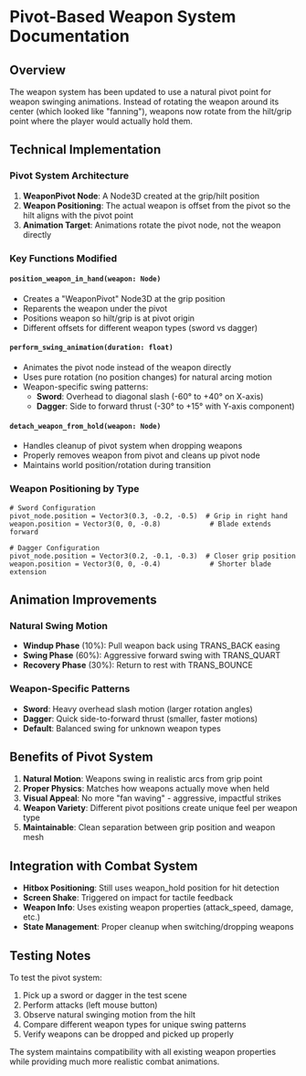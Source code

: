 # Pivot-Based Weapon System Documentation

## Overview
The weapon system has been updated to use a natural pivot point for weapon swinging animations. Instead of rotating the weapon around its center (which looked like "fanning"), weapons now rotate from the hilt/grip point where the player would actually hold them.

## Technical Implementation

### Pivot System Architecture
1. **WeaponPivot Node**: A Node3D created at the grip/hilt position
2. **Weapon Positioning**: The actual weapon is offset from the pivot so the hilt aligns with the pivot point
3. **Animation Target**: Animations rotate the pivot node, not the weapon directly

### Key Functions Modified

#### `position_weapon_in_hand(weapon: Node)`
- Creates a "WeaponPivot" Node3D at the grip position
- Reparents the weapon under the pivot
- Positions weapon so hilt/grip is at pivot origin
- Different offsets for different weapon types (sword vs dagger)

#### `perform_swing_animation(duration: float)`
- Animates the pivot node instead of the weapon directly
- Uses pure rotation (no position changes) for natural arcing motion
- Weapon-specific swing patterns:
  - **Sword**: Overhead to diagonal slash (-60° to +40° on X-axis)
  - **Dagger**: Side to forward thrust (-30° to +15° with Y-axis component)

#### `detach_weapon_from_hold(weapon: Node)`
- Handles cleanup of pivot system when dropping weapons
- Properly removes weapon from pivot and cleans up pivot node
- Maintains world position/rotation during transition

### Weapon Positioning by Type

```gdscript
# Sword Configuration
pivot_node.position = Vector3(0.3, -0.2, -0.5)  # Grip in right hand
weapon.position = Vector3(0, 0, -0.8)            # Blade extends forward

# Dagger Configuration  
pivot_node.position = Vector3(0.2, -0.1, -0.3)  # Closer grip position
weapon.position = Vector3(0, 0, -0.4)            # Shorter blade extension
```

## Animation Improvements

### Natural Swing Motion
- **Windup Phase** (10%): Pull weapon back using TRANS_BACK easing
- **Swing Phase** (60%): Aggressive forward swing with TRANS_QUART
- **Recovery Phase** (30%): Return to rest with TRANS_BOUNCE

### Weapon-Specific Patterns
- **Sword**: Heavy overhead slash motion (larger rotation angles)
- **Dagger**: Quick side-to-forward thrust (smaller, faster motions)
- **Default**: Balanced swing for unknown weapon types

## Benefits of Pivot System

1. **Natural Motion**: Weapons swing in realistic arcs from grip point
2. **Proper Physics**: Matches how weapons actually move when held
3. **Visual Appeal**: No more "fan waving" - aggressive, impactful strikes
4. **Weapon Variety**: Different pivot positions create unique feel per weapon type
5. **Maintainable**: Clean separation between grip position and weapon mesh

## Integration with Combat System

- **Hitbox Positioning**: Still uses weapon_hold position for hit detection
- **Screen Shake**: Triggered on impact for tactile feedback
- **Weapon Info**: Uses existing weapon properties (attack_speed, damage, etc.)
- **State Management**: Proper cleanup when switching/dropping weapons

## Testing Notes

To test the pivot system:
1. Pick up a sword or dagger in the test scene
2. Perform attacks (left mouse button)
3. Observe natural swinging motion from the hilt
4. Compare different weapon types for unique swing patterns
5. Verify weapons can be dropped and picked up properly

The system maintains compatibility with all existing weapon properties while providing much more realistic combat animations.

